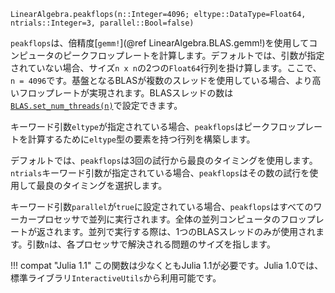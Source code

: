 ```
LinearAlgebra.peakflops(n::Integer=4096; eltype::DataType=Float64, ntrials::Integer=3, parallel::Bool=false)
```

`peakflops`は、倍精度[`gemm!`](@ref LinearAlgebra.BLAS.gemm!)を使用してコンピュータのピークフロップレートを計算します。デフォルトでは、引数が指定されていない場合、サイズ`n x n`の2つの`Float64`行列を掛け算します。ここで、`n = 4096`です。基盤となるBLASが複数のスレッドを使用している場合、より高いフロップレートが実現されます。BLASスレッドの数は[`BLAS.set_num_threads(n)`](@ref)で設定できます。

キーワード引数`eltype`が指定されている場合、`peakflops`はピークフロップレートを計算するために`eltype`型の要素を持つ行列を構築します。

デフォルトでは、`peakflops`は3回の試行から最良のタイミングを使用します。`ntrials`キーワード引数が指定されている場合、`peakflops`はその数の試行を使用して最良のタイミングを選択します。

キーワード引数`parallel`が`true`に設定されている場合、`peakflops`はすべてのワーカープロセッサで並列に実行されます。全体の並列コンピュータのフロップレートが返されます。並列で実行する際は、1つのBLASスレッドのみが使用されます。引数`n`は、各プロセッサで解決される問題のサイズを指します。

!!! compat "Julia 1.1"
    この関数は少なくともJulia 1.1が必要です。Julia 1.0では、標準ライブラリ`InteractiveUtils`から利用可能です。

